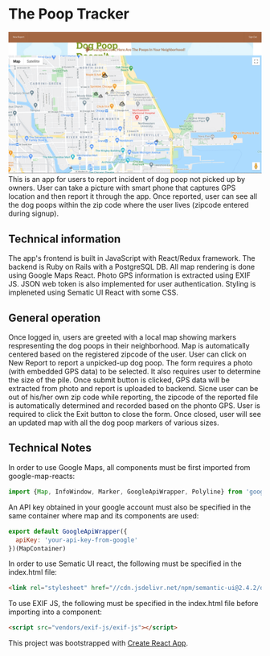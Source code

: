 # The Poop Tracker
![alt text](https://github.com/LukGit/frontend-poop-tracker/blob/master/src/img/Poop-track-screen.png?raw=true)
This is an app for users to report incident of dog poop not picked up by owners. User can take a picture with smart phone that captures GPS location and then report it through the app. Once reported, user can see all the dog poops within the zip code where the user lives (zipcode entered during signup).  

## Technical information

The app's frontend is built in JavaScript with React/Redux framework. The backend is Ruby on Rails with a PostgreSQL DB. All map rendering is done using Google Maps React. Photo GPS information is extracted using EXIF JS. JSON web token is also implemented for user authentication. Styling is impleneted using Sematic UI React with some CSS. 

## General operation

Once logged in, users are greeted with a local map showing markers respresenting the dog poops in their neighborhood. Map is automatically centered based on the registered zipcode of the user. User can click on New Report to report a unpicked-up dog poop. The form requires a photo (with embedded GPS data) to be selected. It also requires user to determine the size of the pile. Once submit button is clicked, GPS data will be extracted from photo and report is uploaded to backend. Sicne user can be out of his/her own zip code while reporting, the zipcode of the reported file is automatically determined and recorded based on the phonto GPS. User is required to click the Exit button to close the form. Once closed, user will see an updated map with all the dog poop markers of various sizes. 



## Technical Notes

In order to use Google Maps, all components must be first imported from google-map-reacts: 

```javascript
import {Map, InfoWindow, Marker, GoogleApiWrapper, Polyline} from 'google-maps-react';
```
An API key obtained in your google account must also be specified in the same container where map and its components are used:
```javascript
export default GoogleApiWrapper({
  apiKey: 'your-api-key-from-google'
})(MapContainer)
```
In order to use Sematic UI react, the following must be specified in the index.html file:
```html
<link rel="stylesheet" href="//cdn.jsdelivr.net/npm/semantic-ui@2.4.2/dist/semantic.min.css" />
```
To use EXIF JS, the following must be specified in the index.html file before importing into a component:
```html
<script src="vendors/exif-js/exif-js"></script>

```

This project was bootstrapped with [Create React App](https://github.com/facebook/create-react-app).
